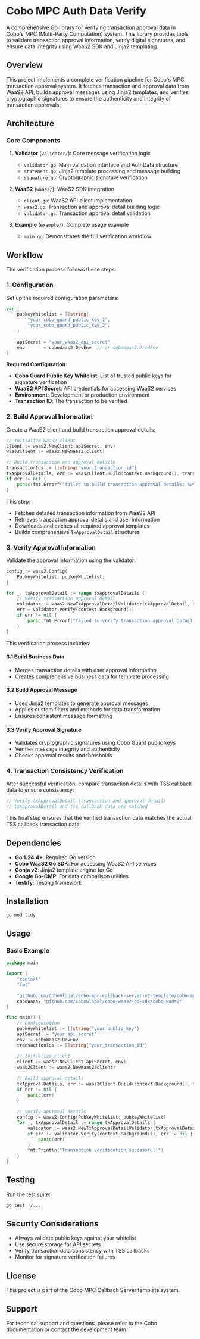 # Cobo MPC Auth Data Verify

A comprehensive Go library for verifying transaction approval data in Cobo's MPC (Multi-Party Computation) system. This library provides tools to validate transaction approval information, verify digital signatures, and ensure data integrity using WaaS2 SDK and Jinja2 templating.

## Overview

This project implements a complete verification pipeline for Cobo's MPC transaction approval system. It fetches transaction and approval data from WaaS2 API, builds approval messages using Jinja2 templates, and verifies cryptographic signatures to ensure the authenticity and integrity of transaction approvals.

## Architecture

### Core Components

1. **Validator** (`validator/`): Core message verification logic
   - `validator.go`: Main validation interface and AuthData structure
   - `statement.go`: Jinja2 template processing and message building
   - `signature.go`: Cryptographic signature verification

2. **WaaS2** (`waas2/`): WaaS2 SDK integration
   - `client.go`: WaaS2 API client implementation
   - `waas2.go`: Transaction and approval detail building logic
   - `validator.go`: Transaction approval detail validation

3. **Example** (`example/`): Complete usage example
   - `main.go`: Demonstrates the full verification workflow

## Workflow

The verification process follows these steps:

### 1. Configuration

Set up the required configuration parameters:

```go
var (
    pubkeyWhitelist = []string{
        "your_cobo_guard_public_key_1",
        "your_cobo_guard_public_key_2",
    }
    
    apiSecret = "your_waas2_api_secret"
    env       = coboWaas2.DevEnv  // or coboWaas2.ProdEnv
)
```

**Required Configuration:**
- **Cobo Guard Public Key Whitelist**: List of trusted public keys for signature verification
- **WaaS2 API Secret**: API credentials for accessing WaaS2 services
- **Environment**: Development or production environment
- **Transaction ID**: The transaction to be verified

### 2. Build Approval Information

Create a WaaS2 client and build transaction approval details:

```go
// Initialize WaaS2 client
client := waas2.NewClient(apiSecret, env)
waas2Client := waas2.NewWaas2(client)

// Build transaction and approval details
transactionIds := []string{"your_transaction_id"}
txApprovalDetails, err := waas2Client.Build(context.Background(), transactionIds)
if err != nil {
    panic(fmt.Errorf("failed to build transaction approval details: %w", err))
}
```

This step:
- Fetches detailed transaction information from WaaS2 API
- Retrieves transaction approval details and user information
- Downloads and caches all required approval templates
- Builds comprehensive `TxApprovalDetail` structures

### 3. Verify Approval Information

Validate the approval information using the validator:

```go
config := waas2.Config{
    PubkeyWhitelist: pubkeyWhitelist,
}

for _, txApprovalDetail := range txApprovalDetails {
    // Verify transaction approval detail
    validator := waas2.NewTxApprovalDetailValidator(txApprovalDetail, &config)
    err = validator.Verify(context.Background())
    if err != nil {
        panic(fmt.Errorf("failed to verify transaction approval detail: %w", err))
    }
}
```

This verification process includes:

#### 3.1 Build Business Data
- Merges transaction details with user approval information
- Creates comprehensive business data for template processing

#### 3.2 Build Approval Message
- Uses Jinja2 templates to generate approval messages
- Applies custom filters and methods for data transformation
- Ensures consistent message formatting

#### 3.3 Verify Approval Signature
- Validates cryptographic signatures using Cobo Guard public keys
- Verifies message integrity and authenticity
- Checks approval results and thresholds

### 4. Transaction Consistency Verification

After successful verification, compare transaction details with TSS callback data to ensure consistency:

```go
// Verify txApprovalDetail (transaction and approval detail)
// txApprovalDetail and tss callback data are matched
```

This final step ensures that the verified transaction data matches the actual TSS callback transaction data.

## Dependencies

- **Go 1.24.4+**: Required Go version
- **Cobo WaaS2 Go SDK**: For accessing WaaS2 API services
- **Gonja v2**: Jinja2 template engine for Go
- **Google Go-CMP**: For data comparison utilities
- **Testify**: Testing framework

## Installation

```bash
go mod tidy
```

## Usage

### Basic Example

```go
package main

import (
    "context"
    "fmt"
    
    "github.com/CoboGlobal/cobo-mpc-callback-server-v2-template/cobo-mpc-auth-data-verify/waas2"
    coboWaas2 "github.com/CoboGlobal/cobo-waas2-go-sdk/cobo_waas2"
)

func main() {
    // Configuration
    pubkeyWhitelist := []string{"your_public_key"}
    apiSecret := "your_api_secret"
    env := coboWaas2.DevEnv
    transactionIds := []string{"your_transaction_id"}
    
    // Initialize client
    client := waas2.NewClient(apiSecret, env)
    waas2Client := waas2.NewWaas2(client)
    
    // Build approval details
    txApprovalDetails, err := waas2Client.Build(context.Background(), transactionIds)
    if err != nil {
        panic(err)
    }
    
    // Verify approval details
    config := waas2.Config{PubkeyWhitelist: pubkeyWhitelist}
    for _, txApprovalDetail := range txApprovalDetails {
        validator := waas2.NewTxApprovalDetailValidator(txApprovalDetail, &config)
        if err := validator.Verify(context.Background()); err != nil {
            panic(err)
        }
        fmt.Println("Transaction verification successful!")
    }
}
```

## Testing

Run the test suite:

```bash
go test ./...
```

## Security Considerations

- Always validate public keys against your whitelist
- Use secure storage for API secrets
- Verify transaction data consistency with TSS callbacks
- Monitor for signature verification failures

## License

This project is part of the Cobo MPC Callback Server template system.

## Support

For technical support and questions, please refer to the Cobo documentation or contact the development team.
